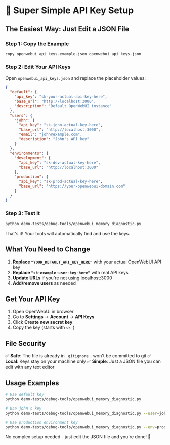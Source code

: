 # 🔑 Super Simple API Key Setup

## The Easiest Way: Just Edit a JSON File

### Step 1: Copy the Example
```bash
copy openwebui_api_keys.example.json openwebui_api_keys.json
```

### Step 2: Edit Your API Keys
Open `openwebui_api_keys.json` and replace the placeholder values:

```json
{
  "default": {
    "api_key": "sk-your-actual-api-key-here",
    "base_url": "http://localhost:3000",
    "description": "Default OpenWebUI instance"
  },
  "users": {
    "john": {
      "api_key": "sk-john-actual-key-here", 
      "base_url": "http://localhost:3000",
      "email": "john@example.com",
      "description": "John's API key"
    }
  },
  "environments": {
    "development": {
      "api_key": "sk-dev-actual-key-here",
      "base_url": "http://localhost:3000"
    },
    "production": {
      "api_key": "sk-prod-actual-key-here", 
      "base_url": "https://your-openwebui-domain.com"
    }
  }
}
```

### Step 3: Test It
```bash
python demo-tests/debug-tools/openwebui_memory_diagnostic.py
```

That's it! Your tools will automatically find and use the keys.

## What You Need to Change

1. **Replace `"YOUR_DEFAULT_API_KEY_HERE"`** with your actual OpenWebUI API key
2. **Replace `"sk-example-user-key-here"`** with real API keys
3. **Update URLs** if you're not using localhost:3000
4. **Add/remove users** as needed

## Get Your API Key

1. Open OpenWebUI in browser
2. Go to **Settings** → **Account** → **API Keys** 
3. Click **Create new secret key**
4. Copy the key (starts with `sk-`)

## File Security

✅ **Safe**: The file is already in `.gitignore` - won't be committed to git
✅ **Local**: Keys stay on your machine only
✅ **Simple**: Just a JSON file you can edit with any text editor

## Usage Examples

```bash
# Use default key
python demo-tests/debug-tools/openwebui_memory_diagnostic.py

# Use john's key  
python demo-tests/debug-tools/openwebui_memory_diagnostic.py --user=john

# Use production environment key
python demo-tests/debug-tools/openwebui_memory_diagnostic.py --env=production
```

No complex setup needed - just edit the JSON file and you're done! 🎉
